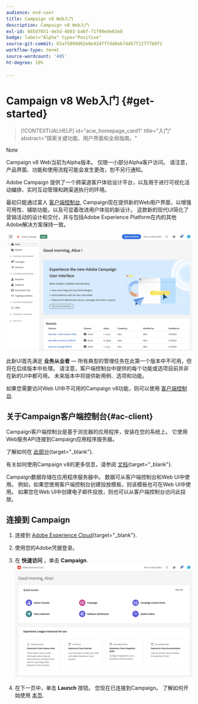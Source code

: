 ```yaml
---
audience: end-user
title: Campaign v8 Web入门
description: Campaign v8 Web入门
exl-id: 885d7851-4e5d-4b03-ba6f-71f90ede83e8
badge: label="Alpha" type="Positive"
source-git-commit: b5af5099d62e0e424fffdd8eb74d67f12777b0f2
workflow-type: tm+mt
source-wordcount: '405'
ht-degree: 10%

---
```


# Campaign v8 Web入门 {#get-started}

>[!CONTEXTUALHELP]
>id="acw_homepage_card1"
>title="入门"
>abstract="探索关键功能、用户界面和全局指南。"

>[!NOTE]
>
>Campaign v8 Web当前为Alpha版本。 仅限一小部分Alpha客户访问。 请注意，产品界面、功能和使用流程可能会发生更改，恕不另行通知。

Adobe Campaign 提供了一个跨渠道客户体验设计平台，以及用于进行可视化活动编排、实时互动管理和跨渠道执行的环境。

最初只能通过富人 [客户端控制台](#ac-client), Campaign现在提供新的Web用户界面，以增强可用性、辅助功能，以及可显着改进用户体验的新设计。 这款新的现代UI简化了营销活动的设计和交付，并与包括Adobe Experience Platform在内的其他Adobe解决方案保持一致。


![](assets/home.png)

此新UI首先满足 **业务从业者**  — 所有典型的管理任务在此第一个版本中不可用，但将在后续版本中处理。 请注意，客户端控制台中提供的每个功能或选项目前并非在新的UI中都可用。 未来版本中将提供新用例、选项和功能。

如果您需要访问Web UI中不可用的Campaign v8功能，则可以使用 [客户端控制台](#ac-client).

## 关于Campaign客户端控制台{#ac-client}

Campaign客户端控制台是基于浏览器的应用程序，安装在您的系统上。 它使用Web服务API连接到Campaign应用程序服务器。

了解如何在 [此部分](https://experienceleague.adobe.com/docs/campaign/campaign-v8/new/connect.html){target="_blank"}.

有关如何使用Campaign v8的更多信息，请参阅 [文档](https://experienceleague.adobe.com/docs/campaign/campaign-v8/campaign-home.html?lang=zh-Hans){target="_blank"}.

Campaign数据存储在应用程序服务器中。 数据可从客户端控制台和Web UI中使用。 例如，如果您使用客户端控制台创建投放模板，则该模板也可在Web UI中使用。 如果您在Web UI中创建电子邮件投放，则也可以从客户端控制台访问此投放。

## 连接到 Campaign


1. 连接到 [Adobe Experience Cloud](http://experience.adobe.com){target="_blank"}.
1. 使用您的Adobe凭据登录。
1. 在 **快速访问** ，单击 **Campaign**.
   ![](assets/connect.png)

1. 在下一页中，单击 **Launch** 按钮。
您现在已连接到Campaign。 了解如何开始使用 [本页](user-interface.md).

<!--
-> experience cloud home: "Campaign" -> home campaign v8
-> or Campaign v8 web if direct URL
-->

